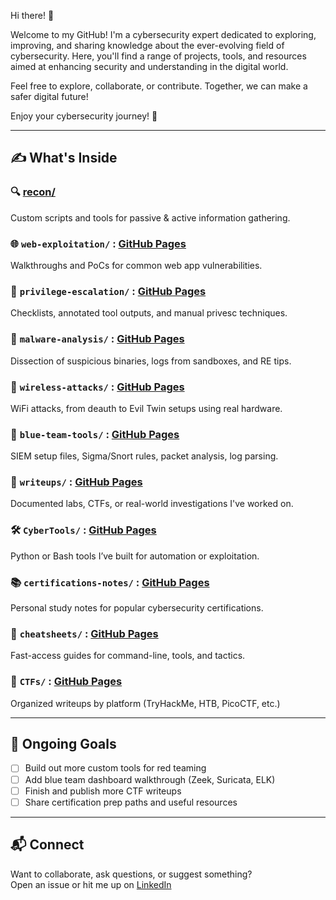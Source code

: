 Hi there! 👋

Welcome to my GitHub! I'm a cybersecurity expert dedicated to exploring, improving, and sharing knowledge about the ever-evolving field of cybersecurity. Here, you'll find a range of projects, tools, and resources aimed at enhancing security and understanding in the digital world.

Feel free to explore, collaborate, or contribute. Together, we can make a safer digital future!

Enjoy your cybersecurity journey! 🚀


---

## ✍️ What's Inside

### 🔍 [recon/](https://github.com/chouaibkhadraoui/recon)
Custom scripts and tools for passive & active information gathering.

### 🌐 `web-exploitation/` : [GitHub Pages](https://pages.github.com/)
Walkthroughs and PoCs for common web app vulnerabilities.

### 🧱 `privilege-escalation/` : [GitHub Pages](https://pages.github.com/)
Checklists, annotated tool outputs, and manual privesc techniques.

### 🧬 `malware-analysis/` : [GitHub Pages](https://pages.github.com/)
Dissection of suspicious binaries, logs from sandboxes, and RE tips.

### 📡 `wireless-attacks/` : [GitHub Pages](https://pages.github.com/)
WiFi attacks, from deauth to Evil Twin setups using real hardware.

### 🔵 `blue-team-tools/` : [GitHub Pages](https://pages.github.com/)
SIEM setup files, Sigma/Snort rules, packet analysis, log parsing.

### 📝 `writeups/` : [GitHub Pages](https://pages.github.com/)
Documented labs, CTFs, or real-world investigations I've worked on.

### 🛠️ `CyberTools/` : [GitHub Pages](https://pages.github.com/)
Python or Bash tools I’ve built for automation or exploitation.

### 📚 `certifications-notes/` : [GitHub Pages](https://pages.github.com/)
Personal study notes for popular cybersecurity certifications.

### 🧾 `cheatsheets/` : [GitHub Pages](https://pages.github.com/)
Fast-access guides for command-line, tools, and tactics.

### 🎯 `CTFs/` : [GitHub Pages](https://pages.github.com/)
Organized writeups by platform (TryHackMe, HTB, PicoCTF, etc.)

---

## 🚧 Ongoing Goals

- [ ] Build out more custom tools for red teaming  
- [ ] Add blue team dashboard walkthrough (Zeek, Suricata, ELK)  
- [ ] Finish and publish more CTF writeups  
- [ ] Share certification prep paths and useful resources  

---

## 📬 Connect

Want to collaborate, ask questions, or suggest something?  
Open an issue or hit me up on [LinkedIn](https://www.linkedin.com/in/chouaib-khadraoui-82005814a/) 


